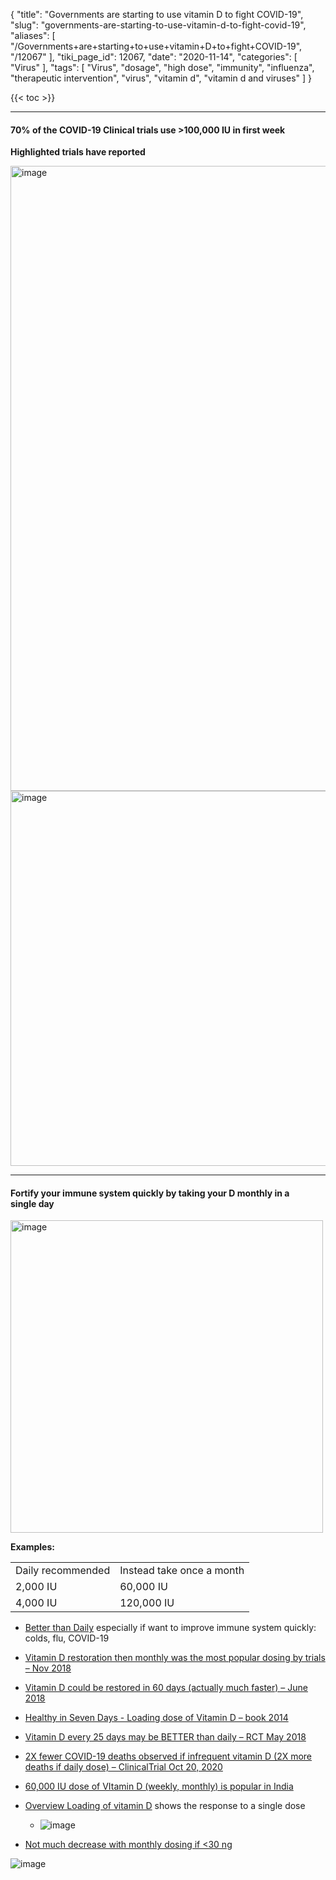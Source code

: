 {
    "title": "Governments are starting to use vitamin D to fight COVID-19",
    "slug": "governments-are-starting-to-use-vitamin-d-to-fight-covid-19",
    "aliases": [
        "/Governments+are+starting+to+use+vitamin+D+to+fight+COVID-19",
        "/12067"
    ],
    "tiki_page_id": 12067,
    "date": "2020-11-14",
    "categories": [
        "Virus"
    ],
    "tags": [
        "Virus",
        "dosage",
        "high dose",
        "immunity",
        "influenza",
        "therapeutic intervention",
        "virus",
        "vitamin d",
        "vitamin d and viruses"
    ]
}


{{< toc >}}

---

#### 70% of the COVID-19 Clinical trials use >100,000 IU in first week

 **Highlighted trials have reported** 

<img src="/attachments/d3.mock.jpg" alt="image" width="1000">

<img src="https://d1bk1kqxc0sym.cloudfront.net/attachments/jpeg/66-use-100-000-or-more-in-first-week.jpg" alt="image" width="600">

---

#### Fortify your immune system quickly by taking your D monthly in a single day

<img src="/attachments/d3.mock.jpg" alt="image" width="500">

 **Examples:** 

| | |
| --- | --- |
| Daily recommended | Instead take once a month |
| 2,000 IU | 60,000 IU |
| 4,000 IU | 120,000 IU |

* [Better than Daily](/categories/better-than-daily) especially if want to improve immune system quickly: colds, flu, COVID-19

* [Vitamin D restoration then monthly was the most popular dosing by trials – Nov 2018](/posts/vitamin-d-restoration-then-monthly-was-the-most-popular-dosing-by-trials)

* [Vitamin D could be restored in 60 days (actually much faster) – June 2018](/posts/vitamin-d-could-be-restored-in-60-days-actually-much-faster)

* [Healthy in Seven Days - Loading dose of Vitamin D – book 2014](/posts/healthy-in-seven-days-loading-dose-of-vitamin-d-book-2014)

* [Vitamin D every 25 days may be BETTER than daily – RCT May 2018](/posts/vitamin-d-every-25-days-may-be-better-than-daily-rct)

* [2X fewer COVID-19 deaths observed if infrequent vitamin D (2X more deaths if daily dose) – ClinicalTrial Oct 20, 2020](/posts/2x-fewer-covid-19-deaths-observed-if-infrequent-vitamin-d-2x-more-deaths-if-daily-dose-clinicaltrial)

* [60,000 IU dose of VItamin D (weekly, monthly) is popular in India](/posts/60000-iu-dose-of-vitamin-d-weekly-monthly-is-popular-in-india)

* [Overview Loading of vitamin D](/posts/overview-loading-of-vitamin-d) shows the response to a single dose

   * <img src="/attachments/d3.mock.jpg" alt="image">

* [Not much decrease with monthly dosing if <30 ng](/posts/take-vitamin-d3-daily-weekly-or-bi-weekly)

<img src="/attachments/d3.mock.jpg" alt="image">